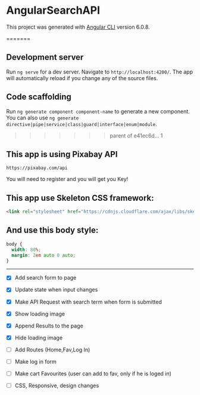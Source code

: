 # AngularSearchAPI

This project was generated with [Angular CLI](https://github.com/angular/angular-cli) version 6.0.8.

=======
## Development server

Run `ng serve` for a dev server. Navigate to `http://localhost:4200/`. The app will automatically reload if you change any of the source files.

## Code scaffolding

Run `ng generate component component-name` to generate a new component. You can also use `ng generate directive|pipe|service|class|guard|interface|enum|module`.
>>>>>>> parent of e41ec6d... 1

## This app is using Pixabay API

`https://pixabay.com/api`

You will need to register and you will get you Key!

## This app use Skeleton CSS framework:

```html
<link rel="stylesheet" href="https://cdnjs.cloudflare.com/ajax/libs/skeleton/2.0.4/skeleton.min.css">
```

## And use this body style:

```css
body {
  width: 80%;
  margin: 2em auto 0 auto;
}
```
---

* [x] Add search form to page
* [x] Update state when input changes
* [x] Make API Request with search term when form is submitted
* [x] Show loading image
* [x] Append Results to the page
* [x] Hide loading image
* [ ] Add Routes (Home,Fav,Log In)
* [ ] Make log in form
* [ ] Make cart Favourites (user can add to fav, only if he is loged in)
* [ ] CSS, Responsive, design changes

